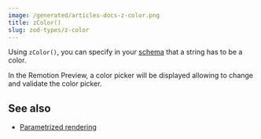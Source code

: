 ```yaml
---
image: /generated/articles-docs-z-color.png
title: zColor()
slug: zod-types/z-color
---
```


Using `zColor()`, you can specify in your [schema](/docs/parametrized-rendering) that a string has to be a color.

In the Remotion Preview, a color picker will be displayed allowing to change and validate the color picker.

## See also

- [Parametrized rendering](/docs/parametrized-rendering)
